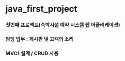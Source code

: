 # java_first_project
### 첫번째 프로젝트(숙박시설 예약 시스템 웹 어플리케이션)
### 담당 업무 : 게시판 및 고객의 소리 
### MVC1 설계 / CRUD 사용
